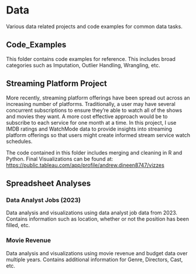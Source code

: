 # Data
Various data related projects and code examples for common data tasks.

## Code_Examples
This folder contains code examples for reference. This includes broad categories such as Imputation, Outlier Handling, Wrangling, etc.

## Streaming Platform Project
More recently, streaming platform offerings have been spread out across an increasing number of platforms. Traditionally, a user may have several concurrent subscriptions to ensure they’re able to watch all of the shows and movies they want. A more cost effective approach would be to subscribe to each service for one month at a time. In this project, I use IMDB ratings and WatchMode data to provide insights into streaming platform offerings so that users might create informed stream service watch schedules.

The code contained in this folder includes merging and cleaning in R and Python.
Final Visualizations can be found at: https://public.tableau.com/app/profile/andrew.dineen8747/vizzes

## Spreadsheet Analyses
### Data Analyst Jobs (2023)
Data analysis and visualizations using data analyst job data from 2023. Contains information such as location, whether or not the position has been filled, etc.
### Movie Revenue
Data analysis and visualizations using movie revenue and budget data over multiple years. Contains additional information for Genre, Directors, Cast, etc.
